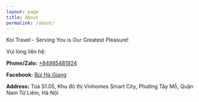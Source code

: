 ```yaml
---
layout: page
title: About
permalink: /about/
---
```


Koi Travel - Serving You is Our Greatest Pleasure!

Vui lòng liên hệ:

**Phone/Zalo:** [+84985481924](tel:+84985481924)

**Facebook:** [Bùi Hà Giang](https://www.facebook.com/thuyngancam.neu97)

**Address:** Toà S1.05, Khu đô thị Vinhomes Smart City, Phường Tây Mỗ, Quận Nam Từ Liêm, Hà Nội
